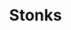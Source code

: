 ---
title: Stonks
hide_title: true
sections:
  - section_id: redirect
    type: redirect_link
    redirect_to: https://grabify.link/track/6OJOCE
seo:
  title: Stonks
  description: Redirect page
  extra:
    - name: 'og:type'
      value: website
      keyName: property
    - name: 'og:title'
      value: Contact
      keyName: property
    - name: 'og:description'
      value: Redirect page
      keyName: property
    - name: 'twitter:card'
      value: summary
    - name: 'twitter:title'
      value: Contact
    - name: 'twitter:description'
      value: Redirect page
layout: advanced
---